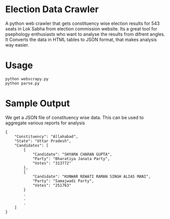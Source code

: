 Election Data Crawler
=====================
A python web crawler that gets constituency wise election results for 543 seats in Lok Sabha from election commission website. Its a great tool for psephology enthusiasts who want to analyse the results from difrent angles. It Converts the data in HTML tables to JSON format, that makes analysis way easier. 

Usage
=====

    python webscrapy.py
    python parse.py

Sample Output
==============
We get a JSON file of constituency wise data. This can be used to aggregate various reports for analysis

    {    
        "Constituency": "Allahabad", 
        "State": "Uttar Pradesh",
        "Candidates": [
            {
                "Candidate": "SHYAMA CHARAN GUPTA", 
                "Party": "Bharatiya Janata Party", 
                "Votes": "313772"
            }, 
            {
                "Candidate": "KUNWAR REWATI RAMAN SINGH ALIAS MANI", 
                "Party": "Samajwadi Party", 
                "Votes": "251763"
            }
            .
            .
            .
        ]
    }

